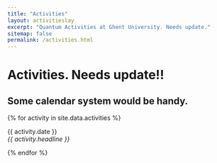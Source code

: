 ```yaml
---
title: "Activities"
layout: activitieslay
excerpt: "Quantum Activities at Ghent University. Needs update."
sitemap: false
permalink: /activities.html
---
```


# Activities. Needs update!!
## Some calendar system would be handy.

{% for activity in site.data.activities %}
<p>{{ activity.date }} <br>
<em>{{ activity.headline }}</em></p>
{% endfor %}


